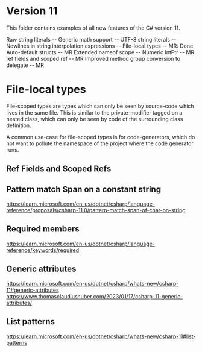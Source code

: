 
# Version 11

This folder contains examples of all new features of the C# version 11.


Raw string literals -- 
Generic math support --
UTF-8 string literals -- 
Newlines in string interpolation expressions --
File-local types -- MR: Done
Auto-default structs -- MR
Extended nameof scope -- 
Numeric IntPtr -- MR
ref fields and scoped ref -- MR
Improved method group conversion to delegate -- MR


# File-local types

File-scoped types are types which can only be seen by source-code which
lives in the same file. This is similar to the private-modifier tagged
on a nested class, which can only be seen by code of the surrounding class
definition.

A common use-case for file-scoped types is for code-generators, which do
not want to pollute the namespace of the project where the code generator
runs.


## Ref Fields and Scoped Refs


## Pattern match Span<char> on a constant string

https://learn.microsoft.com/en-us/dotnet/csharp/language-reference/proposals/csharp-11.0/pattern-match-span-of-char-on-string


## Required members 

https://learn.microsoft.com/en-us/dotnet/csharp/language-reference/keywords/required

## Generic attributes

https://learn.microsoft.com/en-us/dotnet/csharp/whats-new/csharp-11#generic-attributes
https://www.thomasclaudiushuber.com/2023/01/17/csharp-11-generic-attributes/

## List patterns

https://learn.microsoft.com/en-us/dotnet/csharp/whats-new/csharp-11#list-patterns